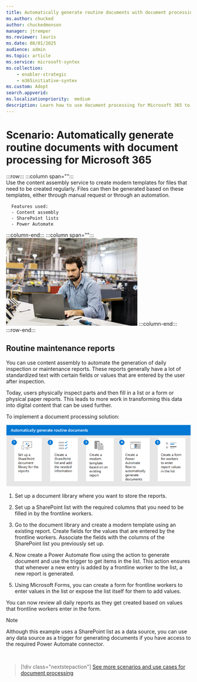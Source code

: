 ```yaml
---
title: Automatically generate routine documents with document processing for Microsoft 365
ms.author: chucked
author: chuckedmonson
manager: jtremper
ms.reviewer: lauris
ms.date: 08/01/2025
audience: admin
ms.topic: article
ms.service: microsoft-syntex
ms.collection: 
    - enabler-strategic
    - m365initiative-syntex
ms.custom: Adopt
search.appverid: 
ms.localizationpriority:  medium
description: Learn how to use document processing for Microsoft 365 to automatically generate routine business documents.
---
```


# Scenario: Automatically generate routine documents with document processing for Microsoft 365

:::row:::
   :::column span="":::      
      Use the content assembly service to create modern templates for files that need to be created regularly. Files can then be generated based on these templates, either through manual request or through an automation.

      Features used:
      - Content assembly
      - SharePoint lists
      - Power Automate  
   :::column-end:::
   :::column span="":::
      ![Image of a generic business person using a computer in a manufacturing setting.](../media/content-understanding/uc-automatic-content-assembly.png)
   :::column-end:::
:::row-end:::

## Routine maintenance reports

You can use content assembly to automate the generation of daily inspection or maintenance reports. These reports generally have a lot of standardized text with certain fields or values that are entered by the user after inspection.

Today, users physically inspect parts and then fill in a list or a form or physical paper reports. This leads to more work in transforming this data into digital content that can be used further.

To implement a document processing solution:

   ![Diagram showing the steps to generate routine documents using document processing.](../media/content-understanding/scenario-automatically-generate-documents.png)

1. Set up a document library where you want to store the reports.  

2. Set up a SharePoint list with the required columns that you need to be filled in by the frontline workers.  

3. Go to the document library and create a modern template using an existing report. Create fields for the values that are entered by the frontline workers. Associate the fields with the columns of the SharePoint list you previously set up.  

4. Now create a Power Automate flow using the action to generate document and use the trigger to get items in the list. This action ensures that whenever a new entry is added by a frontline worker to the list, a new report is generated.  

5. Using Microsoft Forms, you can create a form for frontline workers to enter values in the list or expose the list itself for them to add values.  

You can now review all daily reports as they get created based on values that frontline workers enter in the form.  

> [!Note]
> Although this example uses a SharePoint list as a data source, you can use any data source as a trigger for generating documents if you have access to the required Power Automate connector.  

<br>

> [!div class="nextstepaction"]
> [See more scenarios and use cases for document processing](adoption-scenarios.md)

